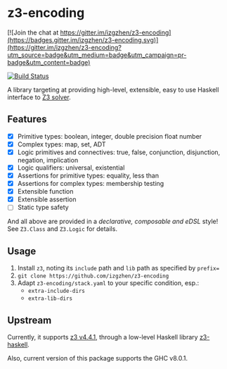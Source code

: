z3-encoding
=====

[![Join the chat at https://gitter.im/izgzhen/z3-encoding](https://badges.gitter.im/izgzhen/z3-encoding.svg)](https://gitter.im/izgzhen/z3-encoding?utm_source=badge&utm_medium=badge&utm_campaign=pr-badge&utm_content=badge)

[![Build Status](https://travis-ci.org/izgzhen/z3-encoding.svg?branch=master)](https://travis-ci.org/izgzhen/z3-encoding)

A library targeting at providing high-level, extensible, easy to use Haskell interface to [Z3 solver](http://research.microsoft.com/en-us/um/redmond/projects/z3/).

## Features
* [x] Primitive types: boolean, integer, double precision float number
* [x] Complex types: map, set, ADT
* [x] Logic primitives and connectives: true, false, conjunction, disjunction, negation, implication
* [x] Logic qualifiers: universal, existential
* [x] Assertions for primitive types: equality, less than
* [x] Assertions for complex types: membership testing
* [x] Extensible function
* [x] Extensible assertion
* [ ] Static type safety

And all above are provided in a *declarative, composable and eDSL* style! See `Z3.Class` and `Z3.Logic` for details.

## Usage
1. Install `z3`, noting its `include` path and `lib` path as specified by `prefix=`
3. `git clone https://github.com/izgzhen/z3-encoding`
4. Adapt `z3-encoding/stack.yaml` to your specific condition, esp.:
    * `extra-include-dirs`
    * `extra-lib-dirs`

## Upstream
Currently, it supports [z3 v4.4.1](https://github.com/Z3Prover/z3/releases), through a low-level Haskell library [z3-haskell](https://hackage.haskell.org/package/z3).

Also, current version of this package supports the GHC v8.0.1.
